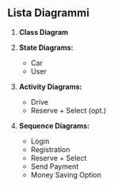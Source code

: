 ## Lista Diagrammi 

1. **Class Diagram**
 
2. **State Diagrams:**
    - Car
    - User 

3. **Activity Diagrams:**
    - Drive
    - Reserve + Select (opt.)
    
3. **Sequence Diagrams:**
    - Login
    - Registration
    - Reserve + Select
    - Send Payment
    - Money Saving Option
    
